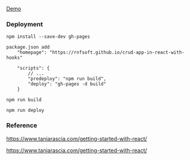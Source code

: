 [Demo](https://rnfsoft.github.io/crud-app-in-react-with-hooks)

### Deployment

    npm install --save-dev gh-pages

    package.json add
        "homepage": "https://rnfsoft.github.io/crud-app-in-react-with-hooks"

        "scripts": {
            // ...
            "predeploy": "npm run build",
            "deploy": "gh-pages -d build"
        }

    npm run build

    npm run deploy

### Reference

https://www.taniarascia.com/getting-started-with-react/

https://www.taniarascia.com/getting-started-with-react/
